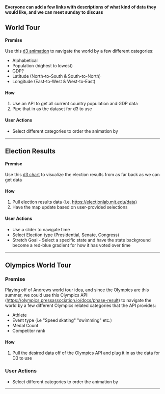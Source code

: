 #### Everyone can add a few links with descriptions of what kind of data they would like, and we can meet sunday to discuss #

## World Tour
#### Premise
Use this [d3 animation](https://observablehq.com/@d3/world-tour) to navigate the world by a few different categories:
* Alphabetical
* Population (highest to lowest)
* GDP?
* Latitude (North-to-South & South-to-North)
* Longitude (East-to-West & West-to-East)

#### How
1. Use an API to get all current country population and GDP data
2. Pipe that in as the dataset for d3 to use

#### User Actions
* Select different categories to order the animation by
----

## Election Results
#### Premise
Use this [d3 chart](https://observablehq.com/@d3/choropleth) to visualize the election results from as far back as we can get data

#### How
1. Pull election results data (i.e. https://electionlab.mit.edu/data)
2. Have the map update based on user-provided selections

#### User Actions
* Use a slider to navigate time
* Select Election type (Presidential, Senate, Congress)
* Stretch Goal - Select a specific state and have the state background become a red-blue gradient for how it has voted over time

----
## Olympics World Tour
### Premise 
Playing off of Andrews world tour idea, and since the Olympics are this summer, we could use this Olympics API (https://olympics.pressassociation.io/docs/phase-result) to navigate the world by a few different Olympics related categories that the API provides:
* Athlete 
* Event type (i.e "Speed skating" "swimming" etc.)
* Medal Count 
* Competitor rank

#### How 
1. Pull the desired data off of the Olympics API and plug it in as the data for D3 to use 

### User Actions
* Select different categories to order the animation by 


----
